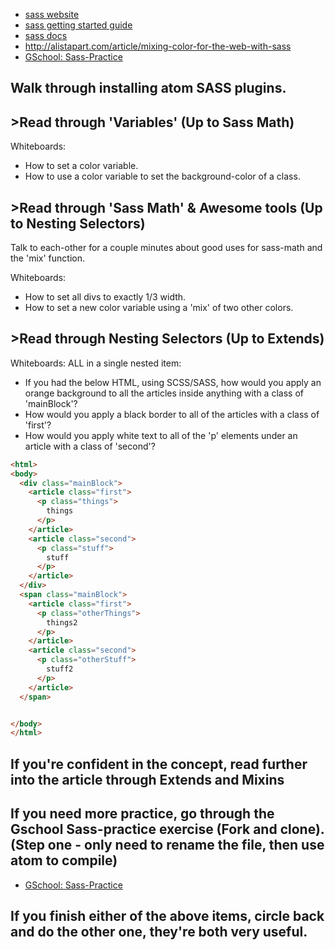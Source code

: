   * [sass website](http://sass-lang.com/)
  * [sass getting started guide](http://sass-lang.com/guide)
  * [sass docs](http://sass-lang.com/documentation/file.SASS_REFERENCE.html)
  * http://alistapart.com/article/mixing-color-for-the-web-with-sass
  * [GSchool: Sass-Practice](https://github.com/gSchool/sass-practice)

## Walk through installing atom SASS plugins.

























## >Read through 'Variables' (Up to Sass Math)
Whiteboards:
- How to set a color variable.
- How to use a color variable to set the background-color of a class.























## >Read through 'Sass Math' & Awesome tools (Up to Nesting Selectors)
Talk to each-other for a couple minutes about good uses for sass-math and the 'mix' function.

Whiteboards:
- How to set all divs to exactly 1/3 width.
- How to set a new color variable using a 'mix' of two other colors.


























## >Read through Nesting Selectors (Up to Extends)

Whiteboards:
ALL in a single nested item:
- If you had the below HTML, using SCSS/SASS, how would you apply an orange background to all the articles inside anything with a class of 'mainBlock'?
- How would you apply a black border to all of the articles with a class of 'first'?
- How would you apply white text to all of the 'p' elements under an article with a class of 'second'?
```html
<html>
<body>
  <div class="mainBlock">
    <article class="first">
      <p class="things">
        things
      </p>
    </article>
    <article class="second">
      <p class="stuff">
        stuff
      </p>
    </article>
  </div>
  <span class="mainBlock">
    <article class="first">
      <p class="otherThings">
        things2
      </p>
    </article>
    <article class="second">
      <p class="otherStuff">
        stuff2
      </p>
    </article>
  </span>


</body>
</html>
```



## If you're confident in the concept, read further into the article through Extends and Mixins
## If you need more practice, go through the Gschool Sass-practice exercise (Fork and clone). (Step one - only need to rename the file, then use atom to compile)
  * [GSchool: Sass-Practice](https://github.com/gSchool/sass-practice)

## If you finish either of the above items, circle back and do the other one, they're both very useful.
